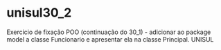 # unisul30_2
Exercicio de fixação POO (continuação do 30_1) - adicionar ao package model a classe Funcionario e apresentar ela na classe Principal. UNISUL
